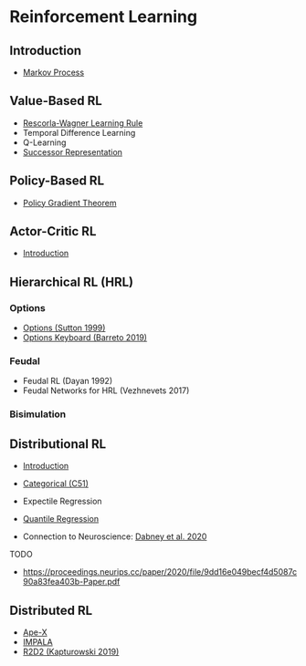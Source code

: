 # Reinforcement Learning

## Introduction
- [Markov Process](stochastic_processes/markov_process.md)

## Value-Based RL
- [Rescorla-Wagner Learning Rule](reinforcement_learning/value_based/rescorla_wagner.md)
- Temporal Difference Learning
- Q-Learning  
- [Successor Representation](reinforcement_learning/successor_representation.md)

## Policy-Based RL
- [Policy Gradient Theorem](reinforcement_learning/policy_based/policy_gradient_theorem.md)

## Actor-Critic RL
- [Introduction](reinforcement_learning/actor_critic/introduction.md)

## Hierarchical RL (HRL)

### Options
- [Options (Sutton 1999)](reinforcement_learning/hierarchical_rl/options_sutton_1999.md)
- [Options Keyboard (Barreto 2019)](reinforcement_learning/hierarchical_rl/options_keyboard_barreto_2019.md)

### Feudal
- Feudal RL (Dayan 1992)
- Feudal Networks for HRL (Vezhnevets 2017)

### Bisimulation



## Distributional RL

- [Introduction](reinforcement_learning/distributional_rl/introduction.md)
- [Categorical (C51)](reinforcement_learning/distributional_rl/c51.md)
- Expectile Regression  
- [Quantile Regression](reinforcement_learning/distributional_rl/quantile_regression.md)

- Connection to Neuroscience: [Dabney et al. 2020](https://www.nature.com/articles/s41586-019-1924-6)

TODO
- https://proceedings.neurips.cc/paper/2020/file/9dd16e049becf4d5087c90a83fea403b-Paper.pdf


## Distributed RL

- [Ape-X](reinforcement_learning/distributed_rl/ape_x.md)
- [IMPALA](reinforcement_learning/distributed_rl/impala.md)
- [R2D2 (Kapturowski 2019)](reinforcement_learning/distributed_rl/r2d2.md)